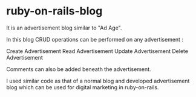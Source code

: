 # ruby-on-rails-blog

It is an advertisement blog similar to "Ad Age".

In this blog CRUD operations can be performed on any advertisement :

Create Advertisement
Read Advertisement
Update Advertisement
Delete Advertisement



Comments can also be added beneath the advertisement.


I used similar code as that of a normal blog and developed advertisement blog which can be used for digital marketing in ruby-on-rails.


